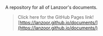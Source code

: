 A repository for all of Lanzoor's documents.

> Click here for the GitHub Pages link! [https://lanzoor.github.io/documents/](https://lanzoor.github.io/documents/)
